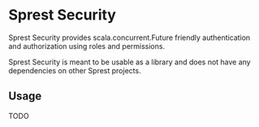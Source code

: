 # Sprest Security #

Sprest Security provides scala.concurrent.Future friendly authentication and authorization using roles and permissions.

Sprest Security is meant to be usable as a library and does not have any dependencies on other Sprest projects.

## Usage ##
TODO
